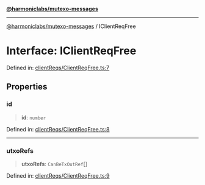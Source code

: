 [**@harmoniclabs/mutexo-messages**](../README.md)

***

[@harmoniclabs/mutexo-messages](../README.md) / IClientReqFree

# Interface: IClientReqFree

Defined in: [clientReqs/ClientReqFree.ts:7](https://github.com/HarmonicLabs/mutexo-messages/blob/aefac8841dc1fa8aebb577df666016362446522d/src/clientReqs/ClientReqFree.ts#L7)

## Properties

### id

> **id**: `number`

Defined in: [clientReqs/ClientReqFree.ts:8](https://github.com/HarmonicLabs/mutexo-messages/blob/aefac8841dc1fa8aebb577df666016362446522d/src/clientReqs/ClientReqFree.ts#L8)

***

### utxoRefs

> **utxoRefs**: `CanBeTxOutRef`[]

Defined in: [clientReqs/ClientReqFree.ts:9](https://github.com/HarmonicLabs/mutexo-messages/blob/aefac8841dc1fa8aebb577df666016362446522d/src/clientReqs/ClientReqFree.ts#L9)
